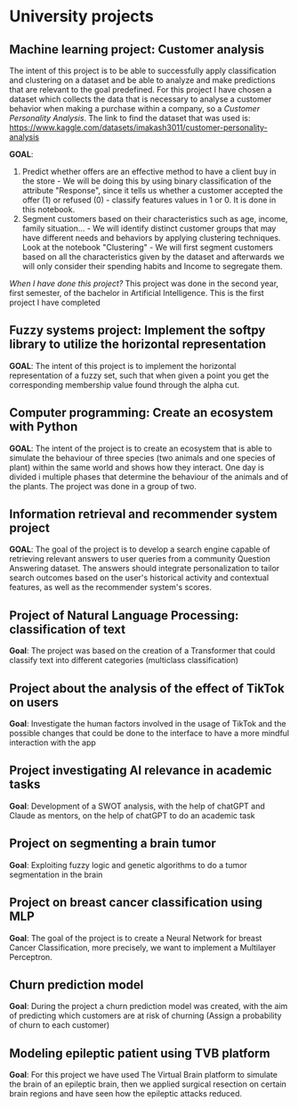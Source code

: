 # University projects

## Machine learning project: Customer analysis
The intent of this project is to be able to successfully apply classification and clustering on a dataset and be able to analyze and make predictions that are relevant to the goal predefined.
For this project I have chosen a dataset which collects the data that is necessary to analyse a customer behavior when making a purchase within a company, so a *Customer Personality Analysis*.
The link to find the dataset that was used is:
https://www.kaggle.com/datasets/imakash3011/customer-personality-analysis

**GOAL**: 
1. Predict whether offers are an effective method to have a client buy in the store - We will be doing this by using binary classification of the attribute "Response", since it tells us whether a customer accepted the offer (1) or refused (0) - classify features values in 1 or 0. It is done in this notebook.
2. Segment customers based on their characteristics such as age, income, family situation... -  We will identify distinct customer groups that may have different needs and behaviors by applying clustering techniques. Look at the notebook "Clustering" - We will first segment customers based on all the characteristics given by the dataset and afterwards we will only consider their spending habits and Income to segregate them.

*When I have done this project?* This project was done in the second year, first semester, of the bachelor in Artificial Intelligence. This is the first project I have completed

## Fuzzy systems project: Implement the softpy library to utilize the horizontal representation
**GOAL**: 
The intent of this project is to implement the horizontal representation of a fuzzy set, such that when given a point you get the corresponding membership value found through the alpha cut.

## Computer programming: Create an ecosystem with Python
**GOAL**: 
The intent of the project is to create an ecosystem that is able to simulate the behaviour of three species (two animals and one species of plant) within the same world and shows how they interact. One day is divided i multiple phases that determine the behaviour of the animals and of the plants.
The project was done in a group of two.

## Information retrieval and recommender system project
**GOAL**:
The goal of the project is to develop a search engine capable of retrieving relevant answers to user queries from a community Question Answering dataset. The answers should integrate personalization to tailor search outcomes based on the user's historical activity and contextual features, as well as the recommender system's scores.

## Project of Natural Language Processing: classification of text
**Goal**:
The project was based on the creation of a Transformer that could classify text into different categories (multiclass classification)

## Project about the analysis of the effect of TikTok on users
**Goal**:
Investigate the human factors involved in the usage of TikTok and the possible changes that could be done to the interface to have a more mindful interaction with the app

## Project investigating AI relevance in academic tasks
**Goal**:
Development of a SWOT analysis, with the help of chatGPT and Claude as mentors, on the help of chatGPT to do an academic task

## Project on segmenting a brain tumor
**Goal**: 
Exploiting fuzzy logic and genetic algorithms to do a tumor segmentation in the brain

## Project on breast cancer classification using MLP
**Goal**:
The goal of the project is to create a Neural Network for breast Cancer Classification, more precisely, we want to implement a Multilayer Perceptron.

## Churn prediction model
**Goal**:
During the project a churn prediction model was created, with the aim of predicting which customers are at risk of churning (Assign a probability of churn to each customer)

## Modeling epileptic patient using TVB platform
**Goal**:
For this project we have used The Virtual Brain platform to simulate the brain of an epileptic brain, then we applied surgical resection on certain brain regions and have seen how the epileptic attacks reduced.
